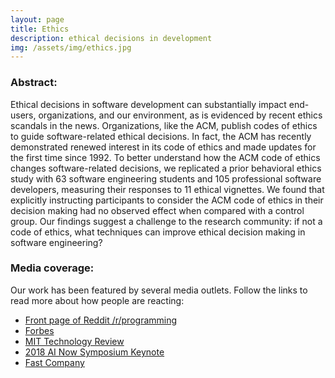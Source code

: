 ```yaml
---
layout: page
title: Ethics
description: ethical decisions in development
img: /assets/img/ethics.jpg
---
```




### Abstract:
Ethical decisions in software development can substantially impact end-users, organizations, and our environment, as is evidenced by recent ethics scandals in the news. Organizations, like the ACM, publish codes of ethics to guide software-related ethical decisions. In fact, the ACM has recently demonstrated renewed interest in its code of ethics and made updates for the first time since 1992. To better understand how the ACM code of ethics changes software-related decisions, we replicated a prior behavioral ethics study with 63 software engineering students and 105 professional software developers, measuring their responses to 11 ethical vignettes. We found that explicitly instructing participants to consider the ACM code of ethics in their decision making had no observed effect when compared with a control group. Our findings suggest a challenge to the research community: if not a code of ethics, what techniques can improve ethical decision making in software engineering?

### Media coverage:
Our work has been featured by several media outlets. Follow the links to read more about how people are reacting:

- [Front page of Reddit /r/programming](https://www.reddit.com/r/programming/comments/9myr6a/code_of_ethics_doesnt_influence_decisions_of/)
- [Forbes](https://www.forbes.com/sites/jessicabaron/2018/10/17/we-need-to-work-harder-to-make-software-engineering-more-ethical/?fbclid=IwAR1NLNIVpL2jxkcTK1aLuBNRGcTImvVfMPcOeXZ5MsK2BLzm7tXXJjMbsuQ#4b9590c350cc)
- [MIT Technology Review](https://www.technologyreview.com/s/612318/establishing-an-ai-code-of-ethics-will-be-harder-than-people-think/?fbclid=IwAR1VMvIhcGE__50y9CcXlzF8CwlMEMzZflCtJtfWEABnf5AK3tHtZFTBsjA)
- [2018 AI Now Symposium Keynote](https://youtu.be/NmdAtfcmTNg?t=480)
- [Fast Company](https://www.fastcompany.com/90250846/codes-of-ethics-probably-dont-work?fbclid=IwAR383wfUi7aeGfbkEDhJ6x-N0-uY2yKpoyeVrFMA4BGpp6wR68u7Z7BP7Bg)
